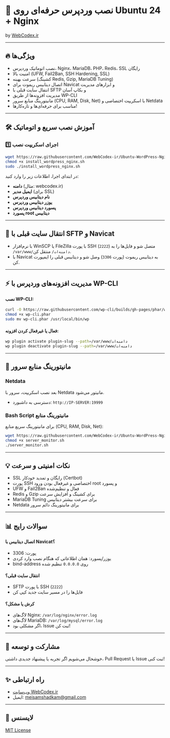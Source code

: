 # 🚀 نصب وردپرس حرفه‌ای روی Ubuntu 24 + Nginx  
by [WebCodex.ir](https://github.com/WebCodex-ir)

---

## 🔥 ویژگی‌ها

- نصب اتوماتیک وردپرس، Nginx، MariaDB، PHP، Redis، SSL رایگان
- امنیت بالا (UFW, Fail2Ban, SSH Hardening, SSL)
- سرعت بهینه (کشینگ Redis, Gzip, MariaDB Tuning)
- اتصال دیتابیس ریموت برای Navicat و ابزارهای مدیریت
- انتقال سایت قبلی با SFTP و بکاپ آسان
- مدیریت افزونه‌ها از طریق WP-CLI
- مانیتورینگ منابع سرور (CPU, RAM, Disk, Net) با اسکریپت اختصاصی و Netdata
- مناسب برای حرفه‌ای‌ها و تازه‌کارها!

---

## 🛠 آموزش نصب سریع و اتوماتیک

### 1️⃣ اجرای اسکریپت نصب

```bash
wget https://raw.githubusercontent.com/WebCodex-ir/Ubuntu-WordPress-Nginex/install_wordpress_nginx.sh
chmod +x install_wordpress_nginx.sh
sudo ./install_wordpress_nginx.sh
```
در ابتدای اجرا، اطلاعات زیر را وارد کنید:
- **دامنه** (مثال: webcodex.ir)
- **ایمیل مدیر** (برای SSL)
- **نام دیتابیس وردپرس**
- **یوزر دیتابیس وردپرس**
- **پسورد دیتابیس وردپرس**
- **پسورد root دیتابیس**

---

## 🎯 انتقال سایت قبلی با SFTP و Navicat

- با نرم‌افزار WinSCP یا FileZilla با پورت SSH (`2222`) متصل شو و فایل‌ها را به `/var/www/دامنه‌ات/` منتقل کن.
- با Navicat به دیتابیس ریموت (پورت `3306`) وصل شو و دیتابیس قبلی را ایمپورت کن.

---

## ⚡ مدیریت افزونه‌های وردپرس با WP-CLI

#### نصب WP-CLI:
```bash
curl -O https://raw.githubusercontent.com/wp-cli/builds/gh-pages/phar/wp-cli.phar
chmod +x wp-cli.phar
sudo mv wp-cli.phar /usr/local/bin/wp
```

#### فعال یا غیرفعال کردن افزونه:
```bash
wp plugin activate plugin-slug --path=/var/www/دامنه‌ات
wp plugin deactivate plugin-slug --path=/var/www/دامنه‌ات
```
---

## 👀 مانیتورینگ منابع سرور

### Netdata
بعد نصب اسکریپت، سرور با Netdata مانیتور می‌شود.
- دسترسی به داشبورد: `http://IP-SERVER:19999`

### Bash Script مانیتورینگ منابع
برای مانیتورینگ سریع منابع (CPU, RAM, Disk, Net):

```bash
wget https://raw.githubusercontent.com/WebCodex-ir/Ubuntu-WordPress-Nginex/server_monitor.sh
chmod +x server_monitor.sh
./server_monitor.sh
```

---

## 💡 نکات امنیتی و سرعت

- SSL رایگان و تمدید خودکار (Certbot)
- پورت SSH اختصاصی و غیرفعال بودن ورود root و پسورد
- UFW و Fail2Ban فعال و تنظیم‌شده
- Redis و Gzip برای کشینگ و افزایش سرعت
- MariaDB Tuning برای سرعت بیشتر دیتابیس
- Netdata برای مانیتورینگ دائم سرور

---

## 📊 سوالات رایج

#### اتصال دیتابیس با Navicat؟
- پورت: 3306
- یوزر/پسورد: همان اطلاعاتی که هنگام نصب وارد کردی
- bind-address روی `0.0.0.0` تنظیم شده

#### انتقال سایت قبلی؟
- SFTP با پورت SSH (`2222`)
- فایل‌ها را در مسیر سایت جدید کپی کن

#### کرش یا مشکل؟
- لاگ‌های Nginx: `/var/log/nginx/error.log`
- لاگ‌های MariaDB: `/var/log/mysql/error.log`
- اگر مشکلی بود، Issue ثبت کن!

---

## 🌟 مشارکت و توسعه

خوشحال می‌شویم اگر تجربه یا پیشنهاد جدیدی داشتی، Pull Request یا Issue ثبت کنی!

---

## ✨ راه ارتباطی

- [وب‌سایت WebCodex.ir](https://webcodex.ir)
- ایمیل: meisamshadkam@gmail.com

---

## 📄 لایسنس
[MIT License](LICENSE)
